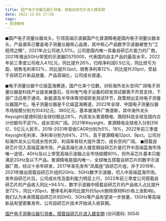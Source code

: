 ```yaml
---
title: 国产电子测量仪器引领者，搭载自研芯片进入蝶变期
date: 2022-12-03 17:58
tags:
- 普源精电
---
```

◼国产电子测量仪器龙头，引领高端示波器国产化普源精电是国内电子测量仪器龙头，产品谱系已覆盖电子测量仪器核心品类，其中核心产品数字示波器被誉为“工程师之眼”，2021年占公司收入51%。公司是国内唯一具备自研芯片能力的厂商，2021年推出5GHz带宽的示波器DS70000，代表国内自主产品的最高水平。2022年前三季度公司收入4.1亿元，同比提升26%，归母净利润0.5亿元，同比扭亏为盈，销售毛利率52%，同比提升2pct，销售净利率12%，同比提升20pct，受益于自研芯片新品放量、产品高端化，公司成长提速。
<!-- more -->
◼电子测量仪器千亿级蓝海赛道，国产化率个位数，对标海外龙头空间广阔电子测量仪器是科技产业链发展基石，任何电气电子设备的研发测试都离不开其支持，下游广泛应用于通讯、新能源及半导体等领域研发测试环节，政策频出支持电子测量仪器国产化。电子测量仪器是千亿级蓝海赛道，2022年全球、中国电子测量仪器市场规模分别为1043亿元、380亿元，基本被海外厂商垄断，其中海外龙头Keysight(是德科技)全球份额达28%，内资龙头普源精电、鼎阳科技全球及国内合计份额均不足1%，成长空间广阔。2021年Keysight、普源精电全球收入分别316亿、5亿元人民币，2018-2021年营收CAGR分别为5%、18%，2022年前三季度Keysight毛利率、净利率分别为64%、21%，高于普源精电12pct、9pct。公司对标海外龙头公司成长性优异、利润率有较大提升潜力，成长空间广阔。
◼搭载自研芯片切入高端蓝海市场，产品高端化进入蝶变期自研芯片是打开中高端蓝海市场唯一途径，4GHz及以上带宽高端示波器占全市场规模80%，但外采芯片基本只能满足2GHz及以下产品。普源精电是国内唯一、全球唯五搭载自研芯片的数字示波器厂商，经过十余年研发，2017年率先发布“凤凰座”自研芯片组，并于2019年、2021年推出搭载自研芯片组的2GHz、5GHz数字示波器，切入中高端蓝海市场。发布自研芯片后，公司成长性及盈利能力明显上行，2022年前三季度公司搭载自研芯片的产品收入同比+94.5%，数字示波器中搭载自研芯片的产品收入占比提升至72%，同比+20pct，整体毛利率同比提升约5pct(剔除原材料价格上涨影响)。我们认为未来搭载自研芯片的DHO、5GHz等产品有望进一步放量，13GHz等高端新品有望密集发布，公司自研芯片技术开始进入收获期。

[国产电子测量仪器引领者，搭载自研芯片进入蝶变期](https://url12.ctfile.com/f/3948612-739684220-78bfc2?p=3054)
(访问密码: 3054)

